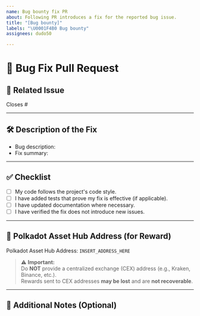 ```yaml
---
name: Bug bounty fix PR
about: Following PR introduces a fix for the reported bug issue.
title: "[Bug bounty]"
labels: "\U0001F4B0 Bug bounty"
assignees: dudo50

---
```


# 🐞 Bug Fix Pull Request

## 📌 Related Issue

<!--
Please link to the issue that this PR resolves.
Example: Closes #123
-->
Closes #

---

## 🛠️ Description of the Fix

<!--
Briefly describe the bug and what you have changed to resolve it.
Explain the root cause if known and what was done to fix it.
-->
- Bug description:
- Fix summary:

---

## ✅ Checklist

- [ ] My code follows the project's code style.
- [ ] I have added tests that prove my fix is effective (if applicable).
- [ ] I have updated documentation where necessary.
- [ ] I have verified the fix does not introduce new issues.

---

## 💸 Polkadot Asset Hub Address (for Reward)

<!--
Include your Polkadot Asset Hub address to receive a reward if eligible.
-->
Polkadot Asset Hub Address: `INSERT_ADDRESS_HERE`

> ⚠️ **Important:**  
> Do **NOT** provide a centralized exchange (CEX) address (e.g., Kraken, Binance, etc.).  
> Rewards sent to CEX addresses **may be lost** and are **not recoverable**.

---

## 🧩 Additional Notes (Optional)

<!--
Add any additional information or context here.
-->
